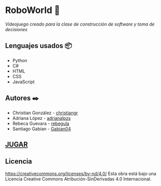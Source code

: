 # RoboWorld 🚀
_Videojuego creado para la clase de construcción de software y toma de decisiones_

## Lenguajes usados 📦
* Python
* C#
* HTML
* CSS
* JavaScript


## Autores ✒️
* Christian González - [christiangr](https://github.com/grchristian)
* Adriana López - [adrianalpzs](https://github.com/adrianalpzs)
* Rebeca Guevara - [rebegula](https://github.com/rebegula)
* Santiago Gabian - [Gabian04](https://github.com/Gabian04)


## [JUGAR](https://christiangr.me/RoboWorld)


## Licencia
https://creativecommons.org/licenses/by-nd/4.0/
Esta obra está bajo una Licencia Creative Commons Atribución-SinDerivadas 4.0 Internacional.
